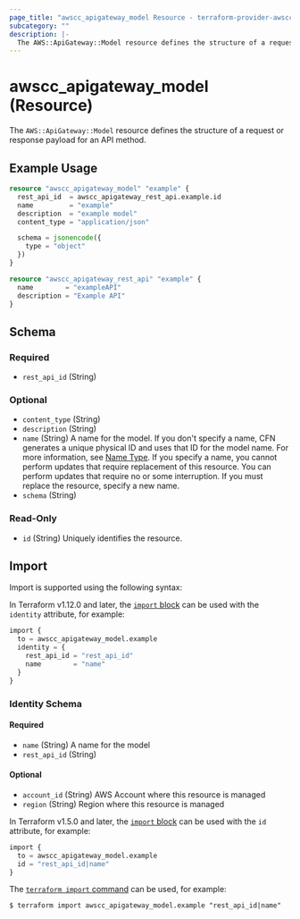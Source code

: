 ```yaml
---
page_title: "awscc_apigateway_model Resource - terraform-provider-awscc"
subcategory: ""
description: |-
  The AWS::ApiGateway::Model resource defines the structure of a request or response payload for an API method.
---
```


# awscc_apigateway_model (Resource)

The ``AWS::ApiGateway::Model`` resource defines the structure of a request or response payload for an API method.

## Example Usage

```terraform
resource "awscc_apigateway_model" "example" {
  rest_api_id  = awscc_apigateway_rest_api.example.id
  name         = "example"
  description  = "example model"
  content_type = "application/json"

  schema = jsonencode({
    type = "object"
  })
}

resource "awscc_apigateway_rest_api" "example" {
  name        = "exampleAPI"
  description = "Example API"
}
```

<!-- schema generated by tfplugindocs -->
## Schema

### Required

- `rest_api_id` (String)

### Optional

- `content_type` (String)
- `description` (String)
- `name` (String) A name for the model. If you don't specify a name, CFN generates a unique physical ID and uses that ID for the model name. For more information, see [Name Type](https://docs.aws.amazon.com/AWSCloudFormation/latest/UserGuide/aws-properties-name.html).
  If you specify a name, you cannot perform updates that require replacement of this resource. You can perform updates that require no or some interruption. If you must replace the resource, specify a new name.
- `schema` (String)

### Read-Only

- `id` (String) Uniquely identifies the resource.

## Import

Import is supported using the following syntax:

In Terraform v1.12.0 and later, the [`import` block](https://developer.hashicorp.com/terraform/language/import) can be used with the `identity` attribute, for example:

```terraform
import {
  to = awscc_apigateway_model.example
  identity = {
    rest_api_id = "rest_api_id"
    name        = "name"
  }
}
```

<!-- schema generated by tfplugindocs -->
### Identity Schema

#### Required

- `name` (String) A name for the model
- `rest_api_id` (String)

#### Optional

- `account_id` (String) AWS Account where this resource is managed
- `region` (String) Region where this resource is managed

In Terraform v1.5.0 and later, the [`import` block](https://developer.hashicorp.com/terraform/language/import) can be used with the `id` attribute, for example:

```terraform
import {
  to = awscc_apigateway_model.example
  id = "rest_api_id|name"
}
```

The [`terraform import` command](https://developer.hashicorp.com/terraform/cli/commands/import) can be used, for example:

```shell
$ terraform import awscc_apigateway_model.example "rest_api_id|name"
```